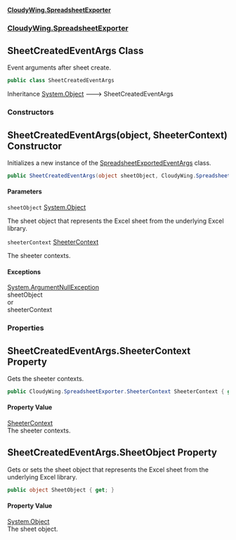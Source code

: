 #### [CloudyWing.SpreadsheetExporter](index.md 'index')
### [CloudyWing.SpreadsheetExporter](CloudyWing.SpreadsheetExporter.md 'CloudyWing.SpreadsheetExporter')

## SheetCreatedEventArgs Class

Event arguments after sheet create.

```csharp
public class SheetCreatedEventArgs
```

Inheritance [System.Object](https://docs.microsoft.com/en-us/dotnet/api/System.Object 'System.Object') &#129106; SheetCreatedEventArgs
### Constructors

<a name='CloudyWing.SpreadsheetExporter.SheetCreatedEventArgs.SheetCreatedEventArgs(object,CloudyWing.SpreadsheetExporter.SheeterContext)'></a>

## SheetCreatedEventArgs(object, SheeterContext) Constructor

Initializes a new instance of the [SpreadsheetExportedEventArgs](CloudyWing.SpreadsheetExporter.SpreadsheetExportedEventArgs.md 'CloudyWing.SpreadsheetExporter.SpreadsheetExportedEventArgs') class.

```csharp
public SheetCreatedEventArgs(object sheetObject, CloudyWing.SpreadsheetExporter.SheeterContext sheeterContext);
```
#### Parameters

<a name='CloudyWing.SpreadsheetExporter.SheetCreatedEventArgs.SheetCreatedEventArgs(object,CloudyWing.SpreadsheetExporter.SheeterContext).sheetObject'></a>

`sheetObject` [System.Object](https://docs.microsoft.com/en-us/dotnet/api/System.Object 'System.Object')

The sheet object that represents the Excel sheet from the underlying Excel library.

<a name='CloudyWing.SpreadsheetExporter.SheetCreatedEventArgs.SheetCreatedEventArgs(object,CloudyWing.SpreadsheetExporter.SheeterContext).sheeterContext'></a>

`sheeterContext` [SheeterContext](CloudyWing.SpreadsheetExporter.SheeterContext.md 'CloudyWing.SpreadsheetExporter.SheeterContext')

The sheeter contexts.

#### Exceptions

[System.ArgumentNullException](https://docs.microsoft.com/en-us/dotnet/api/System.ArgumentNullException 'System.ArgumentNullException')  
sheetObject  
            or  
            sheeterContext
### Properties

<a name='CloudyWing.SpreadsheetExporter.SheetCreatedEventArgs.SheeterContext'></a>

## SheetCreatedEventArgs.SheeterContext Property

Gets the sheeter contexts.

```csharp
public CloudyWing.SpreadsheetExporter.SheeterContext SheeterContext { get; }
```

#### Property Value
[SheeterContext](CloudyWing.SpreadsheetExporter.SheeterContext.md 'CloudyWing.SpreadsheetExporter.SheeterContext')  
The sheeter contexts.

<a name='CloudyWing.SpreadsheetExporter.SheetCreatedEventArgs.SheetObject'></a>

## SheetCreatedEventArgs.SheetObject Property

Gets or sets the sheet object that represents the Excel sheet from the underlying Excel library.

```csharp
public object SheetObject { get; }
```

#### Property Value
[System.Object](https://docs.microsoft.com/en-us/dotnet/api/System.Object 'System.Object')  
The sheet object.
